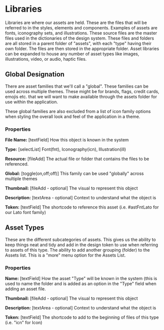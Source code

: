 # Libraries

Libraries are where our assets are held. These are the files that will be referred to in the styles, elements and components. Examples of assets are fonts, iconography sets, and illustrations. These source files are the master files used in the dictionaries of the design system. These files and folders are all stored in a parent folder of "assets", with each "type" having their own folder. The files are then stored in the appropriate folder. Asset libraries can be expanded to house any number of asset types like images, illustrations, video, or audio, haptic files.

## Global Designation

There are asset families that we'll call a "global". These families can be used across multiple themes. These might be for brands, flags, credit cards, emojis etc. that we will want to make available through the assets folder for use within the application.

These global families are also excluded from a list of icon family options when styling the overall look and feel of the application in a theme.

### Properties

 **File Name:** [textField] How this object is known in the system

 **Type:** [selectList] Font(fnt), Iconography(icn), Illustration(ill) 

 **Resource:** [fileAdd] The actual file or folder that contains the files to be referenced.

 **Global:** [toggle(on,off;off)] This family can be used "globally" across multiple themes

 **Thumbnail:** [fileAdd - optional] The visual to represent this object 

 **Description:** [textArea - optional] Context to understand what the object is

 **Token:** [textField] The shortcode to reference this asset (i.e. #astFntLato for our Lato font family)

## Asset Types

These are the different subcategories of assets. This gives us the ability to keep things neat and tidy and add in the design token to use when referring to assets of this type. The ability to add another grouping (folder) to the Assets list. This is a "more" menu option for the Assets List. 

### Properties

**Name:** [textField] How the asset "Type" will be known in the system (this is used to name the folder and is added as an option in the "Type" field when adding an asset file. 

**Thumbnail:** [fileAdd - optional] The visual to represent this object 

**Description:** [textArea - optional] Context to understand what the object is 

**Token:** [textField] The shortcode to add to the beginning of files of this type (i.e. "icn" for Icon)